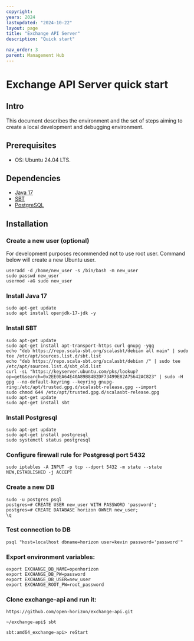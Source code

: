 ```yaml
---
copyright:
years: 2024
lastupdated: "2024-10-22"
layout: page
title: "Exchange API Server"
description: "Quick start"

nav_order: 3
parent: Management Hub
---
```



# Exchange API Server quick start

## Intro
This document describes the environment and the set of steps aiming to create a
local development and debugging environment.

## Prerequisites
* OS: Ubuntu 24.04 LTS.

## Dependencies
* [Java 17](https://www.java.com/en/)
* [SBT](https://www.scala-sbt.org/)
* [PostgreSQL](https://www.postgresql.org/)

## Installation

### Create a new user (optional)
For development purposes recommended not to use root user. Command below will create
a new Ubuntu user.
```
useradd -d /home/new_user -s /bin/bash -m new_user
sudo passwd new_user
usermod -aG sudo new_user
```

### Install Java 17
```
sudo apt-get update
sudo apt install openjdk-17-jdk -y
```

### Install SBT
```
sudo apt-get update
sudo apt-get install apt-transport-https curl gnupg -yqq
echo "deb https://repo.scala-sbt.org/scalasbt/debian all main" | sudo tee /etc/apt/sources.list.d/sbt.list
echo "deb https://repo.scala-sbt.org/scalasbt/debian /" | sudo tee /etc/apt/sources.list.d/sbt_old.list
curl -sL "https://keyserver.ubuntu.com/pks/lookup?op=get&search=0x2EE0EA64E40A89B84B2DF73499E82A75642AC823" | sudo -H gpg --no-default-keyring --keyring gnupg-ring:/etc/apt/trusted.gpg.d/scalasbt-release.gpg --import
sudo chmod 644 /etc/apt/trusted.gpg.d/scalasbt-release.gpg
sudo apt-get update
sudo apt-get install sbt
```

### Install Postgresql
```
sudo apt-get update
sudo apt-get install postgresql
sudo systemctl status postgresql
```

### Configure firewall rule for Postgresql port 5432
```
sudo iptables -A INPUT -p tcp --dport 5432 -m state --state NEW,ESTABLISHED -j ACCEPT
```

### Create a new DB
```
sudo -u postgres psql
postgres=# CREATE USER new_user WITH PASSWORD 'password';
postgres=# CREATE DATABASE horizon OWNER new_user;
\q
```

### Test connection to DB
```
psql "host=localhost dbname=horizon user=kevin password='password'"
```


### Export environment variables:
```
export EXCHANGE_DB_NAME=openhorizon
export EXCHANGE_DB_PW=password
export EXCHANGE_DB_USER=new_user
export EXCHANGE_ROOT_PW=root_password
```

### Clone exchange-api and run it:
```
https://github.com/open-horizon/exchange-api.git

~/exchange-api$ sbt

sbt:amd64_exchange-api> reStart
```
